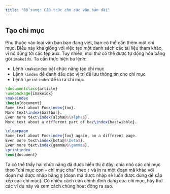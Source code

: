 ```yaml
---
title: "Bổ sung: Cấu trúc cho các văn bản dài"
---
```


## Tạo chỉ mục

Phụ thuộc vào loại văn bản bạn đang viét, bạn có thể cần thêm một chỉ mục. Điều
này khá giống với việc tạo một danh sách các tài liệu tham khảo, vì nó dùng tới
các tệp aux. Tuy nhiên, mọi thứ có thể được tự động hóa bằng gói `imakeidx`. Ta
cần thực hiện ba lệnh:

- Lệnh `\makeindex` bật chức năng tạo chỉ mục
- Lệnh `\index` để đánh dấu các vị trí để lưu thông tin cho chỉ mục
- Lệnh `\printindex` để in ra chỉ mục

```latex
\documentclass{article}
\usepackage{imakeidx}
\makeindex
\begin{document}
Some text about Foo\index{foo}.
More text\index{baz!bar}.
Even more text\index{alpha@$\alpha$}.
More text about a different part of baz\index{baz!wibble}.

\clearpage
Some text about Foo\index{foo} again, on a different page.
Even more text\index{beta@$\beta$}.
Even more text\index{gamma@$\gamma$}.
\printindex
\end{document}
```

Ta có thể thấy hai chức năng đã được hiển thị ở đây: chia nhỏ các chỉ mục theo
"chỉ mục con &ndash; chỉ mục cha" theo `!` và in ra một đoạn mã khác với đoạn
mã được nhập bằng `@` (đoạn mã được nhập sẽ luôn được dùng để sắp xếp các chỉ
mục). Có nhiều cách căn chỉnh định dạng của chỉ mục, hãy thử các ví dụ này và
xem cách chúng hoạt động ra sao.
